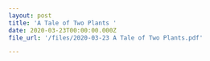 ```yaml
---
layout: post
title: 'A Tale of Two Plants '
date: 2020-03-23T00:00:00.000Z
file_url: '/files/2020-03-23 A Tale of Two Plants.pdf'

---
```


